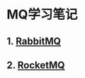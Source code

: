 # MQ学习笔记
## 1. [RabbitMQ](https://github.com/hzm-January/0413-mq/tree/master/mq/mq-rabbit)

## 2. [RocketMQ](https://github.com/hzm-January/0413-mq/tree/master/mq/mq-rocket)
